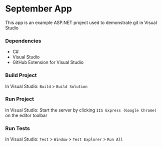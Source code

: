 # September App

This app is an example ASP.NET project used to demonstrate git in Visual Studio

### Dependencies
- C#
- Visual Studio
- GitHub Extension for Visual Studio

### Build Project
In Visual Studio:
`Build` > `Build Solution`

### Run Project
In Visual Studio:
Start the server by clicking
`IIS Express (Google Chrome)`
on the editor toolbar

### Run Tests
In Visual Studio:
`Test` > `Window` > `Test Explorer` > `Run All`